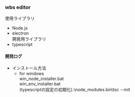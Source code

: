### wbs editor  
使用ライブラリ  
- Node.js  
- electron  
開発用ライブラリ  
- typescript  

#### 開発ログ  
- インストール方法  
    - for windows  
        win_node_installer.bat  
        win_env_installer.bat  
        (typescriptの設定の初期化).\node_modules\.bin\tsc --init  
        
